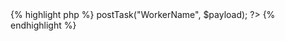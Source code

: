 <div class="php">{% highlight php %}
<?
$task = $worker->postTask("WorkerName", $payload);
?>
{% endhighlight %}
</div>
